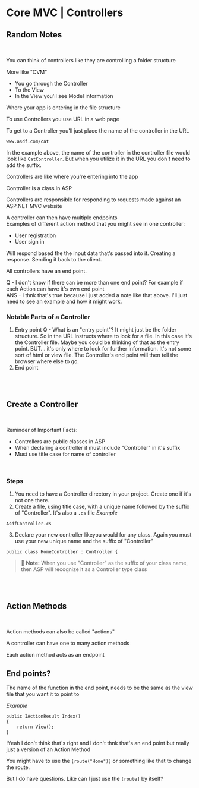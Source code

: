 # Core MVC | Controllers

## Random Notes

<br>

You can think of controllers like they are controlling a folder structure

More like "CVM"  
- You go through the Controller
- To the View
- In the View you'll see Model information


Where your app is entering in the file structure

To use Controllers you use URL in a web page

To get to a Controller you'll just place the name of the controller in the URL

```
www.asdf.com/cat
```

In the example above, the name of the controller in the controller file would look like `CatController`. But when you utilize it in the URL you don't need to add the suffix.


Controllers are like where you're entering into the app

Controller is a class in ASP

Controllers are responsible for responding to requests made against an ASP.NET MVC website


A controller can then have multiple endpoints  	
Examples of different action method that you might see in one controller:
- User registration
- User sign in

Will respond based the the input data that's passed into it. Creating a response. Sending it back to the client. 

All controllers have an end point. 

Q - I don't know if there can be more than one end point? For example if each Action can have it's own end point  
ANS - I thnk that's true because I just added a note like that above. I'll just need to see an example and how it might work.


### Notable Parts of a Controller
1. Entry point
Q - What is an "entry point"? It might just be the folder structure. So in the URL instructs where to look for a file. In this case it's the Controller file. Maybe you could be thinking of that as the entry point. BUT... it's only where to look for further information. It's not some sort of html or view file. The Controller's end point will then tell the browser where else to go.  
2. End point


<br><br>

## Create a Controller

<br>

Reminder of Important Facts: 
- Controllers are public classes in ASP
- When declaring a controller it must include "Controller" in it's suffix
- Must use title case for name of controller

<br>

### Steps
1. You need to have a Controller directory in your project. Create one if it's not one there.
1. Create a file, using title case, with a unique name followed by the suffix of "Controller". It's also a `.cs` file
*Example*
```
AsdfController.cs
```
3. Declare your new controller likeyou would for any class. Again you must use your new unique name and the suffix of "Controller"

```
public class HomeController : Controller {
```
> :memo: **Note:** When you use "Controller" as the suffix of your class name, then ASP will recognize it as a Controller type class


<br><br>

## Action Methods

<br>

Action methods can also be called "actions"

A controller can have one to many action methods

Each action method acts as an endpoint


## End points?

The name of the function in the end point, needs to be the same as the view file that you want it to point to

*Example*
```
public IActionResult Index()
{
    return View();
}
```

!Yeah I don't think that's right and I don't thnk that's an end point but really just a version of an Action Method

You might have to use the `[route("Home")]` or something like that to change the route. 

But I do have questions. Like can I just use the `[route]` by itself? 